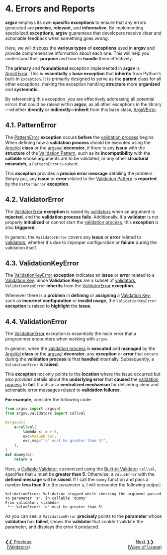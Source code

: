 # 4. Errors and Reports
**argsv** employs its own **specific exceptions** to ensure that any errors generated are **precise**, **relevant**, and **informative**. By implementing specialized **exceptions**, **argsv** guarantees that developers receive clear and actionable feedback when something goes wrong.

Here, we will discuss the **various types** of **exceptions** used in **argsv** and provide comprehensive information about each one. This will help you understand their **purpose** and how to **handle** them effectively.

The **primary** and **foundational** exception implemented in **argsv** is [ArgsVError](#). This is **essentially** a **base exception** that **inherits** from Python's built-in `Exception`. It is primarily designed to serve as the **parent** class for all other exceptions, making the exception handling **structure** more **organized** and **systematic**.  

By referencing this exception, you are effectively addressing all potential errors that could be raised within **argsv**, as all other exceptions in the library—whether **directly** or **indirectly—inherit** from this base class, [ArgsVError](#).

## 4.1. PatternError <a class="anchor" id="pattern_error"></a>
The [PatternError](#) **exception** occurs **before** the [validation process](#) begins. When defining how a **validation process** should be executed using the [ArgsVal](#) **class** or the [argsval](#) **decorator**, if there is any **issue** with the **structure** of the [Validation Pattern](#), such as its **incompatibility** with the **callable** whose arguments are to be validated, or any other **structural mismatch**, a `PatternError` is raised.  

This **exception** provides a **precise error message** detailing the problem. Simply put, any **issue** or **error** related to the [Validation Pattern](#) is **reported** by the `PatternError` **exception**.

## 4.2. ValidatorError <a class="anchor" id="validator_error"></a>
The [ValidatorError](#) **exception** is raised by [validators](#) when an argument is **rejected**, and the **validation process** **fails**. Additionally, if a **validator** is not properly **initialized** or cannot start the [validation process](#), this **exception** is also **triggered**.  

In general, the `ValidatorError` covers any **issue** or **error** related to [validators](#), whether it's due to improper configuration or **failure** during the validation itself.

## 4.3. ValidationKeyError <a class="anchor" id="validation_key_error"></a>
The [ValidationKeyError](#) **exception** indicates an **issue** or **error** related to a [Validation Key](#). Since **Validation Keys** are a subset of [validators](#), `ValidationKeyError` **inherits** from the [ValidatorError](#) **exception**.

Whenever there is a **problem** in **defining** or **assigning** a [Validation Key](#), such as **incorrect configuration** or **invalid usage**, the `ValidationKeyError` **exception** is raised to **highlight** the **issue**.

## 4.4. ValidationError <a class="anchor" id="validation_error"></a>
The [ValidationError](#) exception is essentially the main error that a programmer encounters when working with `argsv`.  

In general, when the [validation process](#) is **executed** and **managed** by the [ArgsVal](#) **class** or the [argsval](#) **decorator**, any **exception** or **error** that occurs during the **validation process** is first **handled** internally. Subsequently, a `ValidationError` is **raised**.  

This **exception** not only points to the **location** where the issue occurred but also provides details about the **underlying error** that **caused** the [validation process](#) to **fail**. It acts as a **centralized mechanism** for delivering clear and actionable error messages related to **validation failures**.

**For example**, consider the following code:

```python
from argsv import argsval
from argsv.validators import callval

@argsval(
    a=callval(
        lambda x: x > 5, 
        exc=ValueError, 
        exc_msg="'a' must be greater than 5!",
    ),
)
def dummy(a):
    return a
```

Here, a [Callable Validator](#), customized using the [Built-in Validator](#) `callval`, specifies that `a` must be **greater than 5**. Otherwise, a `ValueError` with the **defined message** will be **raised**. If I call the `dummy` function and pass a number **less than 5** to the parameter `a`, I will encounter the following output:

```
ValidationError: Validation stopped while checking the argument passed to parameter 'a', in callable 'dummy'
From validator: <lambda>
 └── ValueError: 'a' must be greater than 5!
```

As you can see, a `ValidationError` **precisely** points to the **parameter** whose **validation** has **failed**, shows the **validator** that couldn't validate the parameter, and displays the error it produced.

<br>
<div style="display: flex; justify-content: space-between; text-align: center;">
  <a href="./previous.md">❮❮ Previous<br>(Validators)</a>
  <a href="./next.md">Next ❯❯<br>(Ways of Usage)</a>
</div>